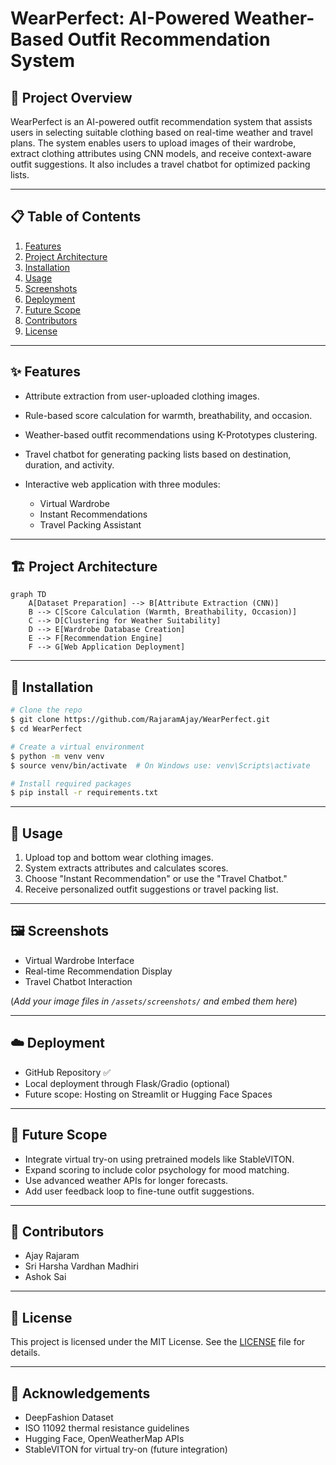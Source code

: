 # WearPerfect: AI-Powered Weather-Based Outfit Recommendation System

## 🌟 Project Overview

WearPerfect is an AI-powered outfit recommendation system that assists users in selecting suitable clothing based on real-time weather and travel plans. The system enables users to upload images of their wardrobe, extract clothing attributes using CNN models, and receive context-aware outfit suggestions. It also includes a travel chatbot for optimized packing lists.

---

## 📋 Table of Contents

1. [Features](#features)
2. [Project Architecture](#project-architecture)
3. [Installation](#installation)
4. [Usage](#usage)
5. [Screenshots](#screenshots)
6. [Deployment](#deployment)
7. [Future Scope](#future-scope)
8. [Contributors](#contributors)
9. [License](#license)

---

## ✨ Features

* Attribute extraction from user-uploaded clothing images.
* Rule-based score calculation for warmth, breathability, and occasion.
* Weather-based outfit recommendations using K-Prototypes clustering.
* Travel chatbot for generating packing lists based on destination, duration, and activity.
* Interactive web application with three modules:

  * Virtual Wardrobe
  * Instant Recommendations
  * Travel Packing Assistant

---

## 🏗️ Project Architecture

```mermaid
graph TD
    A[Dataset Preparation] --> B[Attribute Extraction (CNN)]
    B --> C[Score Calculation (Warmth, Breathability, Occasion)]
    C --> D[Clustering for Weather Suitability]
    D --> E[Wardrobe Database Creation]
    E --> F[Recommendation Engine]
    F --> G[Web Application Deployment]
```

---

## 🧰 Installation

```bash
# Clone the repo
$ git clone https://github.com/RajaramAjay/WearPerfect.git
$ cd WearPerfect

# Create a virtual environment
$ python -m venv venv
$ source venv/bin/activate  # On Windows use: venv\Scripts\activate

# Install required packages
$ pip install -r requirements.txt
```

---

## 🚀 Usage

1. Upload top and bottom wear clothing images.
2. System extracts attributes and calculates scores.
3. Choose "Instant Recommendation" or use the "Travel Chatbot."
4. Receive personalized outfit suggestions or travel packing list.

---

## 🖼️ Screenshots

* Virtual Wardrobe Interface
* Real-time Recommendation Display
* Travel Chatbot Interaction

(*Add your image files in `/assets/screenshots/` and embed them here*)

---

## ☁️ Deployment

* GitHub Repository ✅
* Local deployment through Flask/Gradio (optional)
* Future scope: Hosting on Streamlit or Hugging Face Spaces

---

## 🔮 Future Scope

* Integrate virtual try-on using pretrained models like StableVITON.
* Expand scoring to include color psychology for mood matching.
* Use advanced weather APIs for longer forecasts.
* Add user feedback loop to fine-tune outfit suggestions.

---

## 👥 Contributors

* Ajay Rajaram
* Sri Harsha Vardhan Madhiri
* Ashok Sai

---

## 📜 License

This project is licensed under the MIT License. See the [LICENSE](LICENSE) file for details.

---

## 📌 Acknowledgements

* DeepFashion Dataset
* ISO 11092 thermal resistance guidelines
* Hugging Face, OpenWeatherMap APIs
* StableVITON for virtual try-on (future integration)
